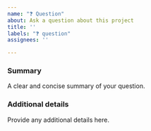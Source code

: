 ```yaml
---
name: "❓ Question"
about: Ask a question about this project
title: ''
labels: "❓ question"
assignees: ''

---
```


### Summary

A clear and concise summary of your question.

### Additional details

Provide any additional details here.
